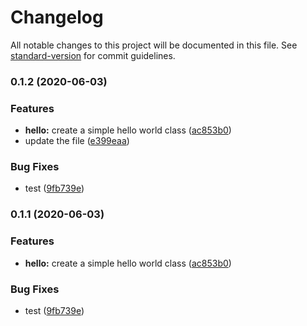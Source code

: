 # Changelog

All notable changes to this project will be documented in this file. See [standard-version](https://github.com/conventional-changelog/standard-version) for commit guidelines.

### 0.1.2 (2020-06-03)


### Features

* **hello:** create a simple hello world class ([ac853b0](https://github.com/santhosh1994m/java-maven-standard-version-sample/commit/ac853b02cfc64e8513d57cefd74d0ad2d80e59e9))
* update the file ([e399eaa](https://github.com/santhosh1994m/java-maven-standard-version-sample/commit/e399eaad75b050c284b034e150c738e67f55e6da))


### Bug Fixes

* test ([9fb739e](https://github.com/santhosh1994m/java-maven-standard-version-sample/commit/9fb739e5ddb0870ec1c3bfd441cbe344b59be4bd))

### 0.1.1 (2020-06-03)


### Features

* **hello:** create a simple hello world class ([ac853b0](https://github.com/santhosh1994m/java-maven-standard-version-sample/commit/ac853b02cfc64e8513d57cefd74d0ad2d80e59e9))


### Bug Fixes

* test ([9fb739e](https://github.com/santhosh1994m/java-maven-standard-version-sample/commit/9fb739e5ddb0870ec1c3bfd441cbe344b59be4bd))
